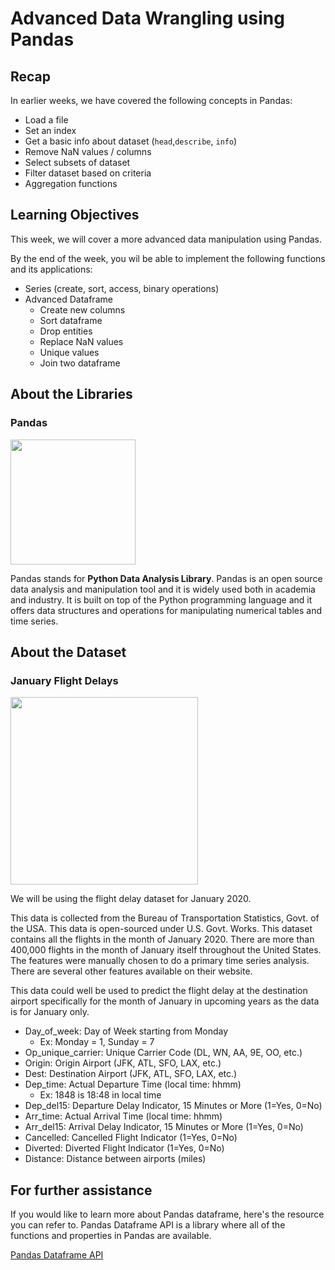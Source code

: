 # Advanced Data Wrangling using Pandas

## Recap
In earlier weeks, we have covered the following concepts in Pandas:
- Load a file
- Set an index
- Get a basic info about dataset (```head```,```describe```, ```info```) 
- Remove NaN values / columns
- Select subsets of dataset
- Filter dataset based on criteria
- Aggregation functions

## Learning Objectives
This week, we will cover a more advanced data manipulation using Pandas. 

By the end of the week, you wil be able to implement the following functions and its applications:

- Series (create, sort, access, binary operations)
- Advanced Dataframe
  - Create new columns
  - Sort dataframe
  - Drop entities
  - Replace NaN values
  - Unique values
  - Join two dataframe

## About the Libraries
### Pandas

<img src="https://github.com/bitprj/DigitalHistory/blob/Narae/Week3-Introduction-to-Open-Data-Importing-Data-and-Basic-Data-Wrangling/assets/icons/pandas.png?raw=1" width="200" align="center"> 

Pandas stands for **Python Data Analysis Library**. Pandas is an open source data analysis and manipulation tool and it is widely used both in academia and industry. It is built on top of the Python programming language and it offers data structures and operations for manipulating numerical tables and time series.
 

## About the Dataset 
### January Flight Delays

<img src="https://github.com/bitprj/DigitalHistory/blob/Narae/Week6-Advanced-Data-Wrangling-using-Pandas/assets/icons/flight.jpg?raw=1" width="300" align="center"> 

We will be using the flight delay dataset for January 2020. 

This data is collected from the Bureau of Transportation Statistics, Govt. of the USA. This data is open-sourced under U.S. Govt. Works. This dataset contains all the flights in the month of January 2020. There are more than 400,000 flights in the month of January itself throughout the United States. The features were manually chosen to do a primary time series analysis. There are several other features available on their website.

This data could well be used to predict the flight delay at the destination airport specifically for the month of January in upcoming years as the data is for January only.

- Day_of_week: Day of Week starting from Monday
  - Ex: Monday = 1, Sunday = 7
- Op_unique_carrier: Unique Carrier Code (DL, WN, AA, 9E, OO, etc.)
- Origin: Origin Airport (JFK, ATL, SFO, LAX, etc.)
- Dest: Destination Airport (JFK, ATL, SFO, LAX, etc.)
- Dep_time: Actual Departure Time (local time: hhmm)
  - Ex: 1848 is 18:48 in local time
- Dep_del15: Departure Delay Indicator, 15 Minutes or More (1=Yes, 0=No)
- Arr_time: Actual Arrival Time (local time: hhmm)
- Arr_del15: Arrival Delay Indicator, 15 Minutes or More (1=Yes, 0=No)
- Cancelled: Cancelled Flight Indicator (1=Yes, 0=No)
- Diverted: Diverted Flight Indicator (1=Yes, 0=No)
- Distance: Distance between airports (miles)



## For further assistance

If you would like to learn more about Pandas dataframe, here's the resource you can refer to. Pandas Dataframe API is a library where all of the functions and properties in Pandas are available.

[Pandas Dataframe API](https://pandas.pydata.org/pandas-docs/stable/reference/api/pandas.DataFrame.html)